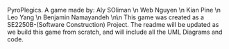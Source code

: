 PyroPlegics. A game made by: Aly SOliman \n Web Nguyen \n Kian Pine \n Leo Yang \n Benjamin Namayandeh \n\n This game was created as a SE2250B-(Software Construction) Project. The readme will be updated as we build this game from scratch, and will include all the UML Diagrams and code.
